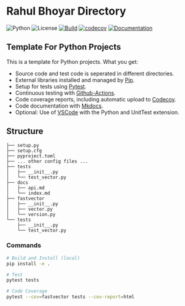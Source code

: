 # Rahul Bhoyar Directory

![Python](https://img.shields.io/badge/python-3.7+-blue)
![License](https://camo.githubusercontent.com/890acbdcb87868b382af9a4b1fac507b9659d9bf/68747470733a2f2f696d672e736869656c64732e696f2f62616467652f6c6963656e73652d4d49542d626c75652e737667)
[![Build](https://github.com/franneck94/Python-Project-Template-Eng/workflows/ci-test/badge.svg)](https://github.com/franneck94/Python-Project-Template-Eng/actions?query=workflow%3Aci-test)
[![codecov](https://codecov.io/gh/franneck94/Python-Project-Template-Eng/branch/master/graph/badge.svg)](https://codecov.io/gh/franneck94/Python-Project-Template-Eng)
[![Documentation](https://img.shields.io/badge/ref-Documentation-blue)](https://franneck94.github.io/Python-Project-Template-Eng/)

## Template For Python Projects

This is a template for Python projects. What you get:

- Source code and test code is seperated in different directories.
- External libraries installed and managed by [Pip](https://pypi.org/project/pip/).
- Setup for tests using [Pytest](https://docs.pytest.org/en/stable/).
- Continuous testing with [Github-Actions](https://github.com/features/actions/).
- Code coverage reports, including automatic upload to [Codecov](https://codecov.io).
- Code documentation with [Mkdocs](https://www.mkdocs.org/).
- Optional: Use of [VSCode](https://code.visualstudio.com/) with the Python and UnitTest extension.

## Structure

```text
├── setup.py
├── setup.cfg
├── pyproject.toml
├── ... other config files ...
├── tests
│   ├── __init__.py
│   └── test_vector.py
├── docs
│   ├── api.md
│   └── index.md
├── fastvector
│   ├── __init__.py
│   ├── vector.py
│   └── version.py
└── tests
    ├── __init__.py
    └── test_vector.py
```

### Commands

```bash
# Build and Install (local)
pip install -e .
```

```bash
# Test
pytest tests
```

```bash
# Code Coverage
pytest --cov=fastvector tests --cov-report=html
```
